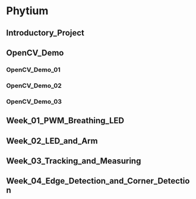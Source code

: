 # Phytium

## Introductory_Project



## OpenCV_Demo

### OpenCV_Demo_01



### OpenCV_Demo_02



### OpenCV_Demo_03



## Week_01_PWM_Breathing_LED



## Week_02_LED_and_Arm



## Week_03_Tracking_and_Measuring



## Week_04_Edge_Detection_and_Corner_Detection

